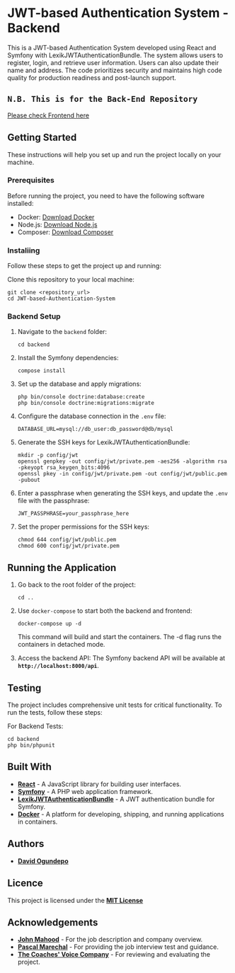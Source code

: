 #  JWT-based Authentication System - Backend
This is a JWT-based Authentication System developed using React and Symfony with LexikJWTAuthenticationBundle. The system allows users to register, login, and retrieve user information. Users can also update their name and address. The code prioritizes security and maintains high code quality for production readiness and post-launch support.

## `N.B. This is for the Back-End Repository`

[Please check Frontend here](https://github.com/davidogundepo/frontend)


## Getting Started

These instructions will help you set up and run the project locally on your machine.

### Prerequisites
Before running the project, you need to have the following software installed:

- Docker: [Download Docker](https://www.docker.com/get-started)
- Node.js: [Download Node.js](https://nodejs.org/en/download/)
- Composer: [Download Composer](https://getcomposer.org/download/)

### Instaliing
Follow these steps to get the project up and running:

Clone this repository to your local machine:

```
git clone <repository_url>
cd JWT-based-Authentication-System
```

### Backend Setup
1. Navigate to the `backend` folder:
   ```
   cd backend
   ```

2. Install the Symfony dependencies:
   ```
   compose install
   ```
   
3. Set up the database and apply migrations:
   ```
   php bin/console doctrine:database:create
   php bin/console doctrine:migrations:migrate
   ```

4. Configure the database connection in the `.env` file:
   ```
   DATABASE_URL=mysql://db_user:db_password@db/mysql
   ```

5. Generate the SSH keys for LexikJWTAuthenticationBundle:
   ```
   mkdir -p config/jwt
   openssl genpkey -out config/jwt/private.pem -aes256 -algorithm rsa -pkeyopt rsa_keygen_bits:4096
   openssl pkey -in config/jwt/private.pem -out config/jwt/public.pem -pubout
   ```

6. Enter a passphrase when generating the SSH keys, and update the `.env` file with the passphrase:
   ```
   JWT_PASSPHRASE=your_passphrase_here
   ```

7. Set the proper permissions for the SSH keys:
   ```
   chmod 644 config/jwt/public.pem
   chmod 600 config/jwt/private.pem
   ```

## Running the Application
1. Go back to the root folder of the project:
   ```
   cd ..
   ```
2. Use `docker-compose` to start both the backend and frontend:
   ```
   docker-compose up -d
   ```
   This command will build and start the containers. The -d flag runs the containers in detached mode.

3. Access the backend API:
   The Symfony backend API will be available at **`http://localhost:8000/api`**.


## Testing
The project includes comprehensive unit tests for critical functionality. To run the tests, follow these steps:

For Backend Tests:
```
cd backend
php bin/phpunit
```

## Built With
- **[React](https://reactjs.org/)** -  A JavaScript library for building user interfaces.
- **[Symfony](https://symfony.com)** - A PHP web application framework.
- **[LexikJWTAuthenticationBundle](https://github.com/lexik/LexikJWTAuthenticationBundle)** - A JWT authentication bundle for Symfony.
- **[Docker](https://www.docker.com)** - A platform for developing, shipping, and running applications in containers.

## Authors
- **[David Ogundepo](https://github.com/davidogundepo)**

## Licence
This project is licensed under the **[MIT License](https://opensource.org/license/mit/)**

## Acknowledgements
- **[John Mahood](https://www.linkedin.com/in/johnmahood2018/)** - For the job description and company overview.
- **[Pascal Marechal](https://github.com/PascalMarechal)** - For providing the job interview test and guidance.
- **[The Coaches' Voice Company](https://github.com/Jay-CoachesVoice)** - For reviewing and evaluating the project.
